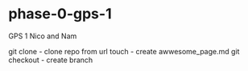 # phase-0-gps-1
GPS 1 Nico and Nam

git clone - clone repo from url
touch - create awwesome_page.md
git checkout - create branch

